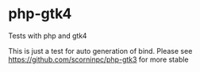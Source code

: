 # php-gtk4
Tests with php and gtk4

This is just a test for auto generation of bind. Please see https://github.com/scorninpc/php-gtk3 for more stable
